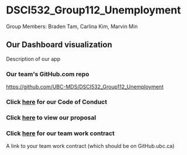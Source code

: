 # DSCI532_Group112_Unemployment

Group Members: Braden Tam, Carlina Kim, Marvin Min 

## Our Dashboard visualization

Description of our app

### Our team's GitHub.com repo

https://github.com/UBC-MDS/DSCI532_Group112_Unemployment

### Click [here](https://github.com/UBC-MDS/DSCI532_Group112_Unemployment/blob/master/CODE_OF_CONDUCT.md) for our Code of Conduct 

### Click [here]() to view our proposal

### Click [here]() for our team work contract
A link to your team work contract (which should be on GitHub.ubc.ca)
